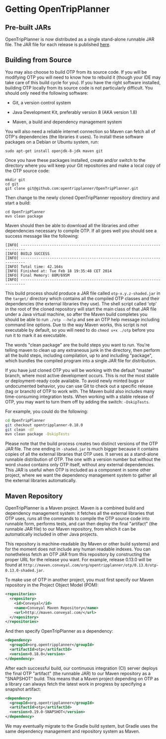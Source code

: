 # Getting OpenTripPlanner

## Pre-built JARs

OpenTripPlanner is now distributed as a single stand-alone runnable JAR file. The JAR file for each release is
published [here](http://dev.opentripplanner.org/jars/).

## Building from Source

You may also choose to build OTP from its source code. If you will be modifying OTP you will need to know how to rebuild
 it (though your IDE may take care of this build cycle for you). If you have the right software installed, 
 building OTP locally from its source code is not particularly difficult. You should only need the following software:

- Git, a version control system

- Java Development Kit, preferably version 8 (AKA version 1.8)

- Maven, a build and dependency management system

 
You will also need a reliable internet connection so Maven can fetch all of OTP's dependencies (the libraries it uses). 
To install these software packages on a Debian or Ubuntu system, run:

    sudo apt-get install openjdk-8-jdk maven git

Once you have these packages installed, create and/or switch to the directory where you will keep your Git repositories and make a local copy of the OTP source code:

```shell
mkdir git
cd git
git clone git@github.com:opentripplanner/OpenTripPlanner.git
```

Then change to the newly cloned OpenTripPlanner repository directory and start a build:

```shell
cd OpenTripPlanner
mvn clean package
```
Maven should then be able to download all the libraries and other dependencies necessary to compile OTP. 
If all goes well you should see a success message like the following:

```
[INFO] ------------------------------------------------------------------------
[INFO] BUILD SUCCESS
[INFO] ------------------------------------------------------------------------
[INFO] Total time: 42.164s
[INFO] Finished at: Tue Feb 18 19:35:48 CET 2014
[INFO] Final Memory: 88M/695M
[INFO] ------------------------------------------------------------------------
```

This build process should produce a JAR file called `otp-x.y.z-shaded.jar` in the `target/` directory which contains
all the compiled OTP classes and their dependencies (the external libraries they use). The shell script called 'otp'
in the root of the cloned repository will
start the main class of that JAR file under a Java virtual machine, so after the Maven build completes you should be 
able to run `./otp --help` and see an OTP help message including command line options. Due to the way Maven works, this
script is not executable by default, so you will need to do `chmod u+x ./otp` before you run it to mark it as executable.

The words "clean package" are the build steps you want to run. You're telling maven to clean up any extraneous junk in
 the directory, then perform all the build steps, including compilation, up to and including "package",
 which bundles the compiled program into a single JAR file for distribution.
 
If you have just cloned OTP you will be working with the default "master" branch, where most active development occurs.
 This is not the most stable or deployment-ready code available. To avoid newly minted bugs or undocumented behavior,
 you can use Git to check out a specific release (tag or branch) of OTP to work with. The Maven build also includes 
 many time-consuming integration tests. When working with a stable release of OTP, 
 you may want to turn them off by adding the switch: `-DskipTests`.

For example, you could do the following:

```bash
cd OpenTripPlanner
git checkout opentripplanner-0.18.0
git clean -df
mvn clean package -DskipTests
```

Please note that the build process creates two distinct versions of the OTP JAR file. The one ending in `-shaded.jar`
is much bigger because it contains copies of all the external libraries that OTP uses.
It serves as a stand-alone runnable distribution of OTP. The one with a version number but without the word `shaded`
contains only OTP itself, without any external dependencies. This JAR is useful when OTP is included as a component in
some other project, where we want the dependency management system to gather all the external libraries automatically.


## Maven Repository

OpenTripPlanner is a Maven project. Maven is a combined build and dependency management system: it fetches
all the external libraries that OTP uses, runs all the commands to compile the OTP source code into runnable form,
performs tests, and can then deploy the final "artifact" (the runnable JAR file) to our Maven repository, from which it
can be automatically included in other Java projects.

This repository is machine-readable (by Maven or other build systems) and for the moment does not include any human readable indexes. 
You can nonetheless fetch an OTP JAR from this repository by constructing the proper URL for the release
you want. For example, release 0.13.0 will be found at `http://maven.conveyal.com/org/opentripplanner/otp/0.13.0/otp-0.13.0-shaded.jar`.

To make use of OTP in another project, you must first specify our Maven repository in the Project Object Model (POM):

```XML
<repositories>
  <repository>
    <id>Conveyal</id>
    <name>Conveyal Maven Repository</name>
    <url>http://maven.conveyal.com/</url> 
  </repository>
</repositories>
```

And then specify OpenTripPlanner as a dependency:

```XML
<dependency>
  <groupId>org.opentripplanner</groupId>
  <artifactId>otp</artifactId>
  <version>0.18.0</version>
</dependency>
```

After each successful build, our continuous integration (CI) server deploys the final OTP "artifact" (the runnable JAR) 
to our Maven repository as a "SNAPSHOT" build. This means that a Maven project depending on OTP as a library can 
always fetch the latest work in progress by specifying a snapshot artifact:
 
```XML
<dependency>
  <groupId>org.opentripplanner</groupId>
  <artifactId>otp</artifactId>
  <version>0.19.0-SNAPSHOT</version>
</dependency>
```
 
We may eventually migrate to the Gradle build system, but Gradle uses the same dependency management and 
repository system as Maven.

